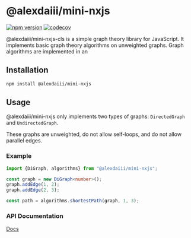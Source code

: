 # @alexdaiii/mini-nxjs

[![npm version](https://badge.fury.io/js/@alexdaiii%2Fmini-nxjs.svg)](https://badge.fury.io/js/@alexdaiii%2Fmini-nxjs)
[![codecov](https://codecov.io/gh/alexdaiii/mini-nxjs/graph/badge.svg?token=FP5SCSGRZH)](https://codecov.io/gh/alexdaiii/mini-nxjs)

@alexdaiii/mini-nxjs-cls is a simple graph theory library for JavaScript. It implements basic graph theory algorithms
on unweighted graphs. Graph algorithms are implemented in an

## Installation

```bash
npm install @alexdaiii/mini-nxjs
```

## Usage

@alexdaiii/mini-nxjs only implements two types of graphs: `DirectedGraph` and `UndirectedGraph`.

These graphs are unweighted, do not allow self-loops, and do not allow parallel edges.

### Example

```typescript
import {DiGraph, algorithms} from "@alexdaiii/mini-nxjs";

const graph = new DiGraph<number>();
graph.addEdge(1, 2);
graph.addEdge(2, 3);

const path = algorithms.shortestPath(graph, 1, 3);
```

### API Documentation

[Docs](https://mini-nxjs.port5000.com)
